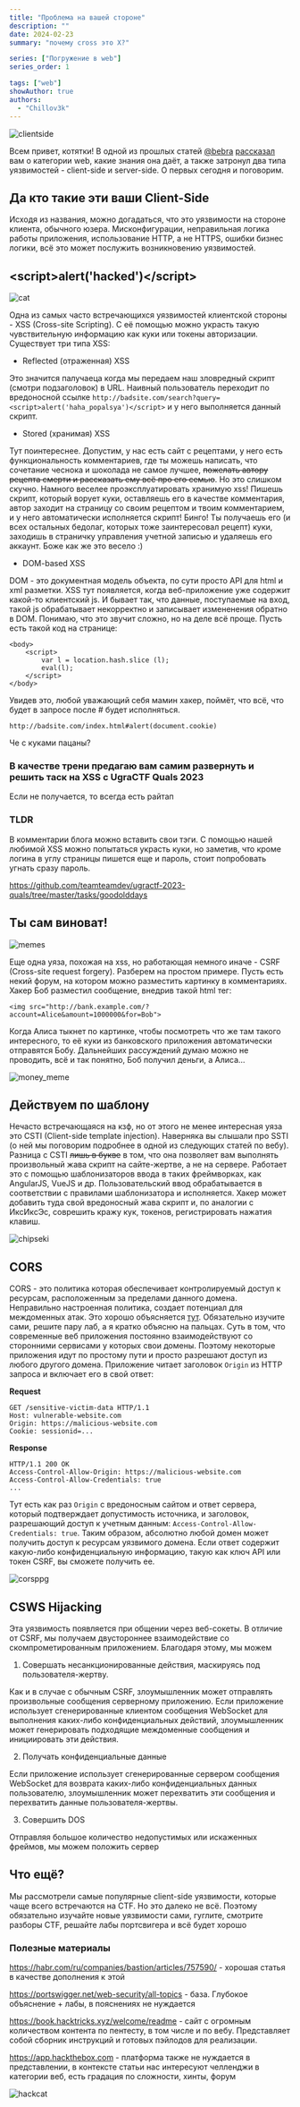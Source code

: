 ```yaml
---
title: "Проблема на вашей стороне"
description: ""
date: 2024-02-23
summary: "почему cross это X?"

series: ["Погружение в web"]
series_order: 1

tags: ["web"]
showAuthor: true
authors:
  - "Chillov3k"
---
```


![clientside](img/welcome.jpg)

Всем привет, котятки! В одной из прошлых статей [@bebra](https://t.me/S4ar1488) [рассказал](http://localhost:1313/posts/web_start) вам о категории web, какие знания она даёт, а также затронул два типа уязвимостей - client-side и server-side. О первых сегодня и поговорим.

## Да кто такие эти ваши Client-Side

Исходя из названия, можно догадаться, что это уязвимости на стороне клиента, обычного юзера. Мисконфигурации, неправильная логика работы приложения, использование HTTP, а не HTTPS, ошибки бизнес логики, всё это может послужить возникновению уязвимостей.

## &lt;script&gt;alert('hacked')&lt;/script&gt;

![cat](img/cat.png)

Одна из самых часто встречающихся уязвимостей клиентской стороны - XSS (Cross-site Scripting). С её помощью можно украсть такую чувствительную информацию как куки или токены авторизации. Существует три типа XSS:

- Reflected (отраженная) XSS

Это значится палучаеца когда мы передаем наш зловредный скрипт (смотри подзаголовок) в URL. Наивный пользователь переходит по вредоносной ссылке `http://badsite.com/search?query=<script>alert('haha_popalsya')</script>`  и у него выполняется данный скрипт.

- Stored (хранимая) XSS

Тут поинтереснее. Допустим, у нас есть сайт с рецептами, у него есть функциональность комментариев, где ты можешь написать, что сочетание чеснока и шоколада не самое лучшее, ~~пожелать автору рецепта смерти и рассказать ему всё про его семью~~. Но это слишком скучно. Намного веселее проэксплуатировать хранимую xss! Пишешь скрипт, который ворует куки, оставляешь его в качестве комментария, автор заходит на страницу со своим рецептом и твоим комментарием, и у него автоматически исполняется скрипт! Бинго! Ты получаешь его (и всех остальных бедолаг, которых тоже заинтересовал рецепт) куки, заходишь в страничку управления учетной записью и удаляешь его аккаунт. Боже как же это весело :)

- DOM-based XSS

DOM - это документная модель объекта, по сути просто API для html и xml разметки. XSS тут появляется, когда веб-приложение уже содержит какой-то клиентский js. И бывает так, что данные, поступаемые на вход, такой js обрабатывает некорректно и записывает измененения обратно в DOM. Понимаю, что это звучит сложно, но на деле всё проще. Пусть есть такой код на странице:

```
<body>
    <script>
        var l = location.hash.slice (l);
        eval(l);
    </script>
</body>
```

Увидев это, любой уважающий себя мамин хакер, поймёт, что всё, что будет в запросе после # будет исполняться. 

`http://badsite.com/index.html#alert(document.cookie)`

Че с куками пацаны?

### В качестве трени предагаю вам самим развернуть и решить таск на XSS с UgraCTF Quals 2023

Если не получается, то всегда есть райтап

### TLDR

В комментарии блога можно вставить свои тэги. С помощью нашей любимой XSS можно попытаться украсть куки, но заметив, что кроме логина в углу страницы пишется еще и пароль, стоит попробовать угнать сразу пароль.

https://github.com/teamteamdev/ugractf-2023-quals/tree/master/tasks/goodolddays




## Ты сам виноват!

![memes](img/meme.png)

Еще одна уяза, похожая на xss, но работающая немного иначе - CSRF (Cross-site request forgery). Разберем на простом примере. Пусть есть некий форум, на котором можно разместить картинку в комментариях. Хакер Боб разместил сообщение, внедрив такой html тег:

```
<img src="http://bank.example.com/?account=Alice&amount=1000000&for=Bob">
```

Когда Алиса тыкнет по картинке, чтобы посмотреть что же там такого интересного, то её куки из банковского приложения автоматически отправятся Бобу. Дальнейших рассуждений думаю можно не проводить, всё и так понятно, Боб получил деньги, а Алиса…

![money_meme](img/money_meme.jpg)

## Действуем по шаблону

Нечасто встречающаяся на кзф, но от этого не менее интересная уяза это CSTI (Client-side template injection). Наверняка вы слышали про SSTI (о ней мы поговорим подробнее в одной из следующих статей по вебу). Разница с CSTI ~~лишь в букве~~ в том, что она позволяет вам выполнять произвольный жава скрипт на сайте-жертве, а не на сервере. Работает это с помощью шаблонизаторов ввода в таких фреймворках, как AngularJS, VueJS и др. Пользовательский ввод обрабатывается в соответствии с правилами шаблонизатора и исполняется. Хакер может добавить туда свой вредоносный жава скрипт и, по аналогии с ИксИксЭс, соврешить кражу кук, токенов, регистрировать нажатия клавиш.

![chipseki](img/chipseki.jpg)


## CORS

CORS - это политика которая обеспечивает контролируемый доступ к ресурсам, расположенным за пределами данного домена.
Неправильно настроенная политика, создает потенциал для междоменных атак. Это хорошо объясняется [тут](https://portswigger.net/web-security/cors). Обязательно изучите сами, решите пару лаб, а я кратко объясню на пальцах. Суть в том, что современные веб приложения постоянно взаимодействуют со сторонними сервисами у которых свои домены. Поэтому некоторые приложения идут по простому пути и просто разрешают доступ из любого другого домена. Приложение читает заголовок `Origin` из HTTP запроса и включает его в свой ответ:

**Request**
```
GET /sensitive-victim-data HTTP/1.1
Host: vulnerable-website.com
Origin: https://malicious-website.com
Cookie: sessionid=...
```

**Response**
```
HTTP/1.1 200 OK
Access-Control-Allow-Origin: https://malicious-website.com
Access-Control-Allow-Credentials: true
...
```

Тут есть как раз `Origin` с вредоносным сайтом и ответ сервера, который подтверждает допустимость источника, и заголовок, разрешающий доступ к учетным данным: `Access-Control-Allow-Credentials: true`. Таким образом, абсолютно любой домен может получить доступ к ресурсам уязвимого домена. Если ответ содержит какую-либо конфиденциальную информацию, такую ​​как ключ API или токен CSRF, вы сможете получить ее.

![corsppg](img/cors.jpg)

## CSWS Hijacking

Эта уязвимость появляется при общении через веб-сокеты. В отличие от CSRF, мы получаем двустороннее взаимодействие со скомпрометированным приложением. Благодаря этому, мы можем

1) Совершать несанкционированные действия, маскируясь под пользователя-жертву. 

Как и в случае с обычным CSRF, злоумышленник может отправлять произвольные сообщения серверному приложению. Если приложение использует сгенерированные клиентом сообщения WebSocket для выполнения каких-либо конфиденциальных действий, злоумышленник может генерировать подходящие междоменные сообщения и инициировать эти действия.

2) Получать конфиденциальные данные

Если приложение использует сгенерированные сервером сообщения WebSocket для возврата каких-либо конфиденциальных данных пользователю, злоумышленник может перехватить эти сообщения и перехватить данные пользователя-жертвы.

3) Совершить DOS

Отправляя большое количество недопустимых или искаженных фреймов, мы можем положить сервер

## Что ещё?

Мы рассмотрели самые популярные client-side уязвимости, которые чаще всего встречаются на CTF. Но это далеко не всё. Поэтому обязательно изучайте новые уязвимости сами, гуглите, смотрите разборы CTF, решайте лабы портсвигера и всё будет хорошо


### Полезные материалы

https://habr.com/ru/companies/bastion/articles/757590/ - хорошая статья в качестве дополнения к этой

https://portswigger.net/web-security/all-topics - база. Глубокое объяснение + лабы, в пояснениях не нуждается

https://book.hacktricks.xyz/welcome/readme - сайт с огромным количеством контента по пентесту, в том числе и по вебу. Представляет собой сборник инструкций и готовых пэйлодов для реализации. 

https://app.hackthebox.com - платформа также не нуждается в представлении, в контексте статьи нас интересуют челленджи в категории веб, есть градация по сложности, хинты, форум

![hackcat](img/hackcat.jpg)